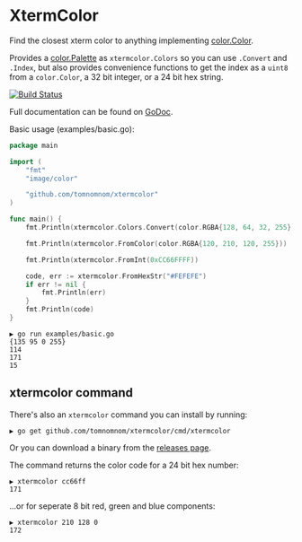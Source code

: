 # XtermColor

Find the closest xterm color to anything implementing [color.Color](https://golang.org/pkg/image/color/#Color).

Provides a [color.Palette](https://golang.org/pkg/image/color/#Palette) as `xtermcolor.Colors` so you can use `.Convert` and `.Index`,
but also provides convenience functions to get the index as a `uint8` from a `color.Color`, a 32 bit integer, or a 24 bit hex string.

[![Build Status](https://travis-ci.org/tomnomnom/xtermcolor.svg?branch=master)](https://travis-ci.org/tomnomnom/xtermcolor)


Full documentation can be found on [GoDoc](https://godoc.org/github.com/tomnomnom/xtermcolor).

Basic usage (examples/basic.go):

```go
package main

import (
	"fmt"
	"image/color"

	"github.com/tomnomnom/xtermcolor"
)

func main() {
	fmt.Println(xtermcolor.Colors.Convert(color.RGBA{128, 64, 32, 255}))

	fmt.Println(xtermcolor.FromColor(color.RGBA{120, 210, 120, 255}))

	fmt.Println(xtermcolor.FromInt(0xCC66FFFF))

	code, err := xtermcolor.FromHexStr("#FEFEFE")
	if err != nil {
		fmt.Println(err)
	}
	fmt.Println(code)
}
```

```
▶ go run examples/basic.go 
{135 95 0 255}
114
171
15
```

## xtermcolor command

There's also an `xtermcolor` command you can install by running:

```
▶ go get github.com/tomnomnom/xtermcolor/cmd/xtermcolor
```

Or you can download a binary from the [releases page](https://github.com/tomnomnom/xtermcolor/releases).

The command returns the color code for a 24 bit hex number:

```
▶ xtermcolor cc66ff
171
```

...or for seperate 8 bit red, green and blue components:

```
▶ xtermcolor 210 128 0
172
```
